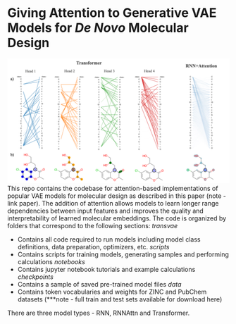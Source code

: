 # Giving Attention to Generative VAE Models for _De Novo_ Molecular Design
![Attention Heads](imgs/attn_heads.png)
This repo contains the codebase for attention-based implementations of popular VAE models for molecular design as described in this paper (note - link paper). The addition of attention allows models to learn longer range dependencies between input features and improves the quality and interpretability of learned molecular embeddings. The code is organized by folders that correspond to the following sections:
*transvae*
  - Contains all code required to run models including model class definitions, data preparation, optimizers, etc.
*scripts*
  - Contains scripts for training models, generating samples and performing calculations
*notebooks*
  - Contains jupyter notebook tutorials and example calculations
*checkpoints*
  - Contains a sample of saved pre-trained model files
*data*
  - Contains token vocabularies and weights for ZINC and PubChem datasets (***note - full train and test sets available for download here)


There are three model types - RNN, RNNAttn and Transformer.
